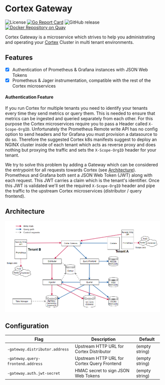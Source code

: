 # Cortex Gateway

![License](https://img.shields.io/github/license/weeco/cortex-gateway.svg?color=blue)
[![Go Report Card](https://goreportcard.com/badge/github.com/weeco/cortex-gateway)](https://goreportcard.com/report/github.com/weeco/cortex-gateway)
![GitHub release](https://img.shields.io/github/release-pre/weeco/cortex-gateway.svg)
[![Docker Repository on Quay](https://quay.io/repository/weeco/cortex-gateway/status "Docker Repository on Quay")](https://quay.io/repository/weeco/cortex-gateway)

Cortex Gateway is a microservice which strives to help you administrating and operating your [Cortex](https://github.com/cortexproject/cortex) Cluster in multi tenant environments.

## Features

- [x] Authentication of Prometheus & Grafana instances with JSON Web Tokens
- [x] Prometheus & Jager instrumentation, compatible with the rest of the Cortex microservices

#### Authentication Feature

If you run Cortex for multiple tenants you need to identify your tenants every time they send metrics or query them. This is needed to ensure that metrics can be ingested and queried separately from each other. For this purpose the Cortex microservices require you to pass a Header called `X-Scope-OrgID`. Unfortunately the Prometheus Remote write API has no config option to send headers and for Grafana you must provision a datasource to do so. Therefore the suggested Cortex k8s manifests suggest to deploy an NGINX cluster inside of each tenant which acts as reverse proxy and does nothing but proxying the traffic and sets the `X-Scope-OrgID` header for your tenant.

We try to solve this problem by adding a Gateway which can be considered the entrypoint for all requests towards Cortex (see [Architecture](#architecture)). Prometheus and Grafana both sent a JSON Web Token (JWT) along with each request. This JWT carries a claim which is the tenant's identifier. Once this JWT is validated we'll set the required `X-Scope-OrgID` header and pipe the traffic to the upstream Cortex microservices (distributor / query frontend).

## Architecture

![Cortex Gateway Architecture](./docs/imgs/architecture.png)

## Configuration

| Flag | Description | Default |
| --- | --- | --- |
| `-gateway.distributor.address` | Upstream HTTP URL for Cortex Distributor | (empty string) |
| `-gateway.query-frontend.address` | Upstream HTTP URL for Cortex Query Frontend | (empty string) |
| `-gateway.auth.jwt-secret` | HMAC secret to sign JSON Web Tokens | (empty string) |
